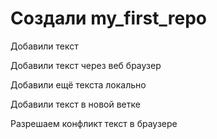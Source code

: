 ﻿# Создали my_first_repo

Добавили текст

Добавили текст через веб браузер

Добавили ещё текста локально

Добавили текст в новой ветке

Разрешаем конфликт текст в браузере
